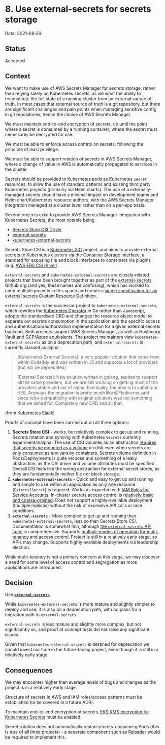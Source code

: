 # 8. Use external-secrets for secrets storage

Date: 2021-08-26

## Status

Accepted

## Context

We want to make use of AWS Secrets Manager for secrets storage, rather then relying solely on Kubernetes secrets, as we want the ability to reconstitute the full state of a running cluster from an external source of truth. In most cases that external source of truth is a git repository, but there are significant challenges and pain points when managing sensitive config in git repositories, hence the choice of AWS Secrets Manager.

We must maintain end-to-end encryption of secrets, up until the point where a secret is consumed by a running container, where the secret must necessarily be decrypted for use.

We must be able to enforce access control on secrets, following the principle of least privilege.

We must be able to support rotation of secrets in AWS Secrets Manager, where a change of value in AWS is automatically propagated to services in the cluster.

Secrets should be provided to Kubernetes pods as Kubernetes `Secret` resources, to allow the use of standard patterns and existing third party Kubernetes projects (primarily via Helm charts). The use of a externally-managed secrets should have a minimal impact on development teams and Helm chart/Kubernetes resource authors, with the AWS Secrets Manager integration managed at a cluster level rather than on a per-app basis.

Several projects exist to provide AWS Secrets Manager integration with Kubernetes Secrets, the most notable being:

- [Secrets Store CSI Driver](https://secrets-store-csi-driver.sigs.k8s.io)
- [external-secrets](https://github.com/external-secrets/external-secrets)
- [kubernetes-external-secrets](https://github.com/external-secrets/kubernetes-external-secrets)

Secrets Store CSI is a [Kubernetes SIG](https://github.com/kubernetes/community/blob/master/sig-list.md) project, and aims to provide external secrets to Kubernetes clusters via the [Container Storage Interface](https://kubernetes.io/blog/2019/01/15/container-storage-interface-ga/), a standard for exposing file and block interfaces to containers via plugins (e.g. [AWS EBS CSI driver](https://docs.aws.amazon.com/eks/latest/userguide/ebs-csi.html)).

`external-secrets` and `kubernetes-external-secrets` are closely-related projects that have been brought together as part of the [external-secrets](https://github.com/external-secrets) Github org (and yes, these names are confusing), which has worked to unify multiple projects in this space and create a [single specification for an external secrets Custom Resource Definition](https://github.com/external-secrets/crd-spec/blob/main/Spec.md).

`external-secrets` is the successor project to `kubernetes-external-secrets`, which rewrites the [Kubernetes Operator](https://kubernetes.io/docs/concepts/extend-kubernetes/operator/) in Go rather than Javascript, adopts the standardised CRD and changes the resource object model to separate out secrets consumption in the application and the specific access and authentication/authorization implementation for a given external secrets backend. Both projects support AWS Secrets Manager, as well as Hashicorp Vault and GCP/Azure equivalents. The project maintainers view `kubernetes-external-secrets` as on a deprecation path, and `external-secrets` is currently classed as alpha:

> [Kubernetes External Secrets]: a very popular solution that came from within Godaddy and was written in JS and supports a lot of providers (but will be deprecated)
>
> [External Secrets]: New solution written in golang, aspires to support all the same providers, but we are still working on getting most of the providers stable and out of alpha. Eventually, the idea is to substitute KES. Anyways the migration is pretty much like @Flydiverny said since retro-compatibility with original solutions was not something that we aimed for. Completely new CRD and all that.


(from [Kubernetes Slack](https://kubernetes.slack.com/archives/C017BF84G2Y/p1626186324108900?thread_ts=1626104012.105800&cid=C017BF84G2Y))

Proofs of concept have been carried out on all three options:

1. **Secrets Store CSI** - works, but relatively complex to get up and running. Secrets rotation and syncing with Kubernetes `Secrets` currently experimental/alpha. The use of CSI volumes as an abstraction [requires that secrets be mounted as a volume](https://secrets-store-csi-driver.sigs.k8s.io/topics/sync-as-kubernetes-secret.html) on disk even when secrets are only consumed as env vars by containers. Secrets volume definition in Pods/Deployments is quite verbose and something of a leaky abstraction, as the CSI driver and volume attributes must be specified. Overall CSI feels like the wrong abstraction for external secret stores, as they are fundamentally neither file nor block storage.
2. **`kubernetes-external-secrets`** - Quick and easy to get up and running and simple to use within an application as only one resource (`ExternalSecret`) is required. Works as expected with [IAM Roles for Service Accounts](https://docs.aws.amazon.com/eks/latest/userguide/iam-roles-for-service-accounts.html). In-cluster secrets access control is [relatively basic and coarse-grained](https://github.com/external-secrets/kubernetes-external-secrets#scoping-access). Does not support a highly-available deployment (multiple replicas) without the risk of excessive API calls or race conditions.
3. **`external-secrets`** - More complex to get up and running than `kubernetes-external-secrets`, less so than Secrets Store CSI. Documentation is somewhat thin, although [the `external-secrets` API spec](https://external-secrets.io/spec/) is comprehensive. Supports [multiple modes of operation for multi-tenancy](https://external-secrets.io/guides-multi-tenancy/) and access control. Project is still in a relatively early stage, so APIs may change. Supports highly available deployments via leadership election.

While multi-tenancy is not a primary concern at this stage, we may discover a need for some level of access control and segregation as more applications are introduced.

## Decision

Use [**`external-secrets`**](https://external-secrets.io).

While `kubernetes-external-secrets` is more mature and slightly simpler to deploy and use, it is also on a deprecation path, with no plans for a migration path to `external-secrets`.

`external-secrets` is less mature and slightly more complex, but not significantly so, and proof of concept tests did not raise any significant issues.

Given that `kubernetes-external-secrets` is destined for deprecation we should invest our time in the future-facing project, even though it is still in a relatively early stage.

## Consequences

We may encounter higher than average levels of bugs and changes as the project is in a relatively early stage.

Structure of secrets in AWS and IAM roles/access patterns must be established (to be covered in a future ADR).

To maintain end-to-end encryption of secrets, [EKS KMS encryption for Kubernetes Secrets](https://aws.amazon.com/about-aws/whats-new/2020/03/amazon-eks-adds-envelope-encryption-for-secrets-with-aws-kms/) must be enabled.

Secret rotation does not automatically restart secrets-consuming Pods (this is true of all three projects) - a separate component such as [Reloader](https://github.com/stakater/Reloader) would be required to implement this.
